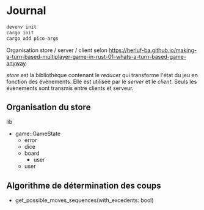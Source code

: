 # Journal

```sh
devenv init
cargo init
cargo add pico-args
```

Organisation store / server / client selon <https://herluf-ba.github.io/making-a-turn-based-multiplayer-game-in-rust-01-whats-a-turn-based-game-anyway>

_store_ est la bibliothèque contenant le _reducer_ qui transforme l'état du jeu en fonction des évènements. Elle est utilisée par le _server_ et le _client_. Seuls les évènements sont transmis entre clients et serveur.

## Organisation du store

lib

- game::GameState
  - error
  - dice
  - board
    - user
  - user

## Algorithme de détermination des coups

- get_possible_moves_sequences(with_excedents: bool)
